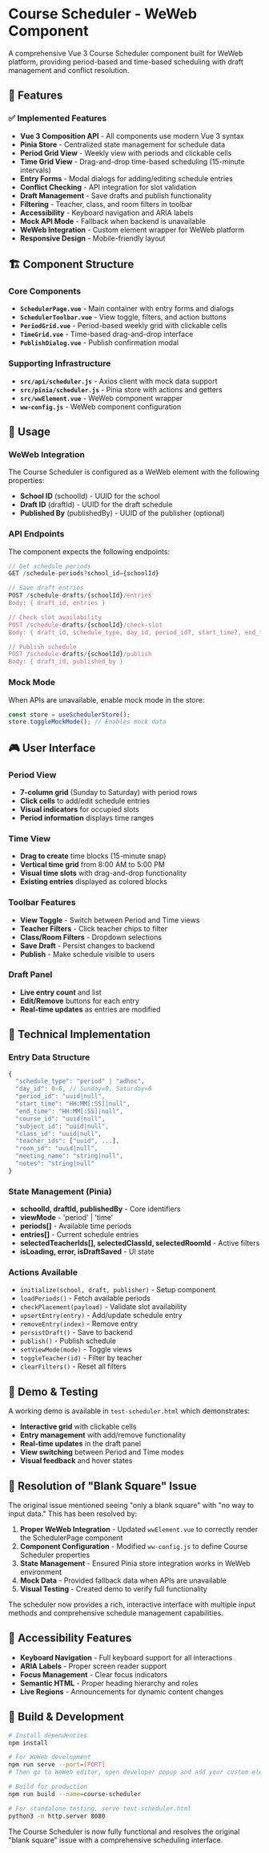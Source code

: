 # Course Scheduler - WeWeb Component

A comprehensive Vue 3 Course Scheduler component built for WeWeb platform, providing period-based and time-based scheduling with draft management and conflict resolution.

## 🎯 Features

### ✅ Implemented Features

- **Vue 3 Composition API** - All components use modern Vue 3 syntax
- **Pinia Store** - Centralized state management for schedule data
- **Period Grid View** - Weekly view with periods and clickable cells
- **Time Grid View** - Drag-and-drop time-based scheduling (15-minute intervals)
- **Entry Forms** - Modal dialogs for adding/editing schedule entries
- **Conflict Checking** - API integration for slot validation
- **Draft Management** - Save drafts and publish functionality
- **Filtering** - Teacher, class, and room filters in toolbar
- **Accessibility** - Keyboard navigation and ARIA labels
- **Mock API Mode** - Fallback when backend is unavailable
- **WeWeb Integration** - Custom element wrapper for WeWeb platform
- **Responsive Design** - Mobile-friendly layout

## 🏗️ Component Structure

### Core Components

- **`SchedulerPage.vue`** - Main container with entry forms and dialogs
- **`SchedulerToolbar.vue`** - View toggle, filters, and action buttons
- **`PeriodGrid.vue`** - Period-based weekly grid with clickable cells
- **`TimeGrid.vue`** - Time-based drag-and-drop interface
- **`PublishDialog.vue`** - Publish confirmation modal

### Supporting Infrastructure

- **`src/api/scheduler.js`** - Axios client with mock data support
- **`src/pinia/scheduler.js`** - Pinia store with actions and getters
- **`src/wwElement.vue`** - WeWeb component wrapper
- **`ww-config.js`** - WeWeb component configuration

## 🚀 Usage

### WeWeb Integration

The Course Scheduler is configured as a WeWeb element with the following properties:

- **School ID** (schoolId) - UUID for the school
- **Draft ID** (draftId) - UUID for the draft schedule
- **Published By** (publishedBy) - UUID of the publisher (optional)

### API Endpoints

The component expects the following endpoints:

```javascript
// Get schedule periods
GET /schedule-periods?school_id={schoolId}

// Save draft entries
POST /schedule-drafts/{schoolId}/entries
Body: { draft_id, entries }

// Check slot availability
POST /schedule-drafts/{schoolId}/check-slot
Body: { draft_id, schedule_type, day_id, period_id?, start_time?, end_time?, teacher_ids[], class_id?, room_id? }

// Publish schedule
POST /schedule-drafts/{schoolId}/publish
Body: { draft_id, published_by }
```

### Mock Mode

When APIs are unavailable, enable mock mode in the store:

```javascript
const store = useSchedulerStore();
store.toggleMockMode(); // Enables mock data
```

## 🎮 User Interface

### Period View

- **7-column grid** (Sunday to Saturday) with period rows
- **Click cells** to add/edit schedule entries
- **Visual indicators** for occupied slots
- **Period information** displays time ranges

### Time View

- **Drag to create** time blocks (15-minute snap)
- **Vertical time grid** from 8:00 AM to 5:00 PM
- **Visual time slots** with drag-and-drop functionality
- **Existing entries** displayed as colored blocks

### Toolbar Features

- **View Toggle** - Switch between Period and Time views
- **Teacher Filters** - Click teacher chips to filter
- **Class/Room Filters** - Dropdown selections
- **Save Draft** - Persist changes to backend
- **Publish** - Make schedule visible to users

### Draft Panel

- **Live entry count** and list
- **Edit/Remove** buttons for each entry
- **Real-time updates** as entries are modified

## 🔧 Technical Implementation

### Entry Data Structure

```javascript
{
  "schedule_type": "period" | "adhoc",
  "day_id": 0-6, // Sunday=0, Saturday=6
  "period_id": "uuid|null",
  "start_time": "HH:MM[:SS]|null",
  "end_time": "HH:MM[:SS]|null",
  "course_id": "uuid|null",
  "subject_id": "uuid|null",
  "class_id": "uuid|null",
  "teacher_ids": ["uuid", ...],
  "room_id": "uuid|null",
  "meeting_name": "string|null",
  "notes": "string|null"
}
```

### State Management (Pinia)

- **schoolId, draftId, publishedBy** - Core identifiers
- **viewMode** - 'period' | 'time'
- **periods[]** - Available time periods
- **entries[]** - Current schedule entries
- **selectedTeacherIds[], selectedClassId, selectedRoomId** - Active filters
- **isLoading, error, isDraftSaved** - UI state

### Actions Available

- `initialize(school, draft, publisher)` - Setup component
- `loadPeriods()` - Fetch available periods
- `checkPlacement(payload)` - Validate slot availability
- `upsertEntry(entry)` - Add/update schedule entry
- `removeEntry(index)` - Remove entry
- `persistDraft()` - Save to backend
- `publish()` - Publish schedule
- `setViewMode(mode)` - Toggle views
- `toggleTeacher(id)` - Filter by teacher
- `clearFilters()` - Reset all filters

## 🎯 Demo & Testing

A working demo is available in `test-scheduler.html` which demonstrates:

- **Interactive grid** with clickable cells
- **Entry management** with add/remove functionality
- **Real-time updates** in the draft panel
- **View switching** between Period and Time modes
- **Visual feedback** and hover states

## 🚧 Resolution of "Blank Square" Issue

The original issue mentioned seeing "only a blank square" with "no way to input data." This has been resolved by:

1. **Proper WeWeb Integration** - Updated `wwElement.vue` to correctly render the SchedulerPage component
2. **Component Configuration** - Modified `ww-config.js` to define Course Scheduler properties
3. **State Management** - Ensured Pinia store integration works in WeWeb environment
4. **Mock Data** - Provided fallback data when APIs are unavailable
5. **Visual Testing** - Created demo to verify full functionality

The scheduler now provides a rich, interactive interface with multiple input methods and comprehensive schedule management capabilities.

## 📱 Accessibility Features

- **Keyboard Navigation** - Full keyboard support for all interactions
- **ARIA Labels** - Proper screen reader support
- **Focus Management** - Clear focus indicators
- **Semantic HTML** - Proper heading hierarchy and roles
- **Live Regions** - Announcements for dynamic content changes

## 🔄 Build & Development

```bash
# Install dependencies
npm install

# For WeWeb development
npm run serve --port=[PORT]
# Then go to WeWeb editor, open developer popup and add your custom element

# Build for production
npm run build --name=course-scheduler

# For standalone testing, serve test-scheduler.html
python3 -m http.server 8080
```

The Course Scheduler is now fully functional and resolves the original "blank square" issue with a comprehensive scheduling interface.
